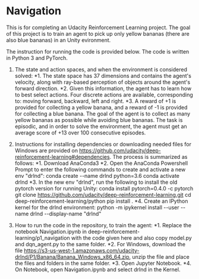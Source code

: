 # Navigation
This is for completing an Udacity Reinforcement Learning project.
The goal of this project is to train an agent to pick up only yellow bananas (there are also blue bananas) in an Unity evironment.

The instruction for running the code is provided below. The code is written in Python 3 and PyTorch.

1. The state and action spaces, and when the environment is considered solved:
  *1. The state space has 37 dimensions and contains the agent's velocity, along with ray-based perception of objects around the agent's forward direction.
  *2. Given this information, the agent has to learn how to best select actions. Four discrete actions are available, corresponding to: moving forward, backward, left and right.
  *3. A reward of +1 is provided for collecting a yellow banana, and a reward of -1 is provided for collecting a blue banana. The goal of the agent is to collect as many yellow bananas as possible while avoiding blue bananas. The task is episodic, and in order to solve the environment, the agent must get an average score of +13 over 100 consecutive episodes.
  
2. Instructions for installing dependencies or downloading needed files for Windows are provided on https://github.com/udacity/deep-reinforcement-learning#dependencies. The process is summarized as follows:
  *1. Download AnaConda3
  *2. Open the AnaConda Powershell Prompt to enter the following commands to create and activate a new env "drlnd":
    conda create --name drlnd python=3.6
    conda activate drlnd
  *3. In the new env "drlnd", run the following to install the old pytorch version for running Unity:
    conda install pytorch=0.4.0 -c pytorch
    git clone https://github.com/udacity/deep-reinforcement-learning.git
    cd deep-reinforcement-learning/python
    pip install .
  *4. Create an IPython kernel for the drlnd environment:
    python -m ipykernel install --user --name drlnd --display-name "drlnd"

3. How to run the code in the repository, to train the agent:
  *1. Replace the notebook Navigation.ipynb in deep-reinforcement-learning/p1_navigation with the code given here and also copy model.py and dqn_agent.py to the same folder.
  *2. For Windows, download the file https://s3-us-west-1.amazonaws.com/udacity-drlnd/P1/Banana/Banana_Windows_x86_64.zip, unzip the file and place the files and folders in the same folder.
  *3. Open Jupyter Notebook.
  *4. On Notebook, open Navigation.ipynb and select drlnd in the Kernel.
